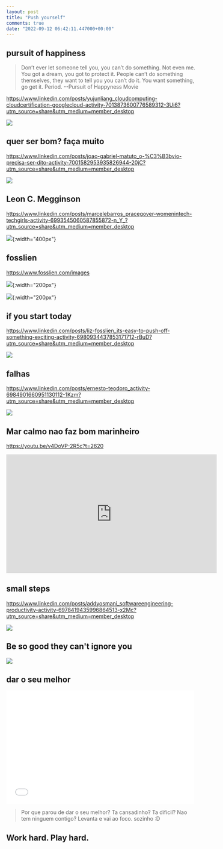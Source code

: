 ```yaml
---
layout: post
title: "Push yourself"
comments: true
date: "2022-09-12 06:42:11.447000+00:00"
---
```


## pursuit of happiness

> Don’t ever let someone tell you, you can’t do something. Not even me. You got a dream, you got to protect it. People can’t do something themselves, they want to tell you you can’t do it. You want something, go get it. Period.
--Pursuit of Happyness Movie

https://www.linkedin.com/posts/yujunliang_cloudcomputing-cloudcertification-googlecloud-activity-7013873600776589312-3Ui6?utm_source=share&utm_medium=member_desktop

![](/assets/img/edxhPaolp_3e00b14f7435f8e46915310ad72c9dcd.png)


## quer ser bom? faça muito

https://www.linkedin.com/posts/joao-gabriel-matuto_o-%C3%B3bvio-precisa-ser-dito-activity-7001582953935826944-20jC?utm_source=share&utm_medium=member_desktop

![](/assets/img/edxhPaolp_1ae8fc43653651856facdbb5563bfb7c.png)


## Leon C. Megginson

https://www.linkedin.com/posts/marcelebarros_pracegover-womenintech-techgirls-activity-6993545060587855872-n_Y_?utm_source=share&utm_medium=member_desktop

![](/assets/img/edxhPaolp_aeeb09cc859bc784e31ec53fd29df392.png){:width="400px"}


## fosslien

https://www.fosslien.com/images

![](/assets/img/edxhPaolp_5356a74c1420d49bbf7f890ede6d22c7.png){:width="200px"}

![](/assets/img/edxhPaolp_3481b02498865bede5472581193194b4.png){:width="200px"}


## if you start today

https://www.linkedin.com/posts/liz-fosslien_its-easy-to-push-off-something-exciting-activity-6980934437853171712-rBuD?utm_source=share&utm_medium=member_desktop

![](/assets/img/edxhPaolp_54fe6b7a26460f89a08937a2892380b6.png)


## falhas

https://www.linkedin.com/posts/ernesto-teodoro_activity-6984901660951130112-1Kzm?utm_source=share&utm_medium=member_desktop

![](/assets/img/edxhPaolp_d11cee5311c0711acd62bcd042bb7743.png)


## Mar calmo nao faz bom marinheiro

https://youtu.be/v4DoVP-2R5c?t=2620

<iframe width="560" height="315" src="https://www.youtube.com/embed/v4DoVP-2R5c" title="YouTube video player" frameborder="0" allow="accelerometer; autoplay; clipboard-write; encrypted-media; gyroscope; picture-in-picture" allowfullscreen></iframe>

## small steps

https://www.linkedin.com/posts/addyosmani_softwareengineering-productivity-activity-6978419435996864513-x2Mc?utm_source=share&utm_medium=member_desktop

![](/assets/img/edxhPaolp_a199d16c7ca2658c0da3c307e768b3e2.png)


## Be so good they can't ignore you

![](/assets/img/edxhPaolp_3488cfd5fe9790b5715af113933d56cb.png)


## dar o seu melhor

<iframe sandbox src='/assets/files/edxhPaolp_vinimathias.run_300181256_427602872766332_7605777679355346437_n.mp4' style='border:0;width:500px;height:300px;'></iframe>

> Por que parou de dar o seu melhor?
> Ta cansadinho?
> Ta dificil?
> Nao tem ninguem contigo?
> Levanta e vai ao foco. sozinho :D


## Work hard. Play hard.


